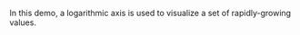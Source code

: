 In&nbsp;this demo, a&nbsp;logarithmic axis is&nbsp;used to&nbsp;visualize a&nbsp;set of&nbsp;rapidly-growing values.